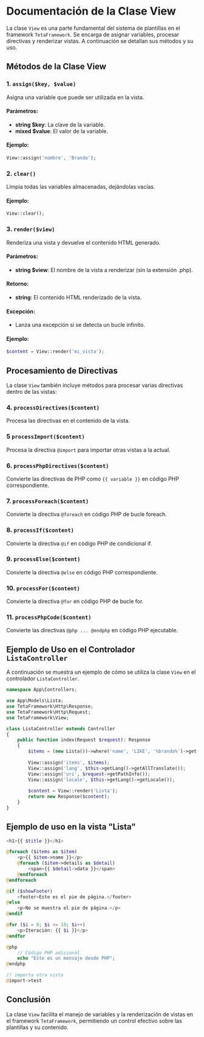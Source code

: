 
# Documentación de la Clase View

La clase `View` es una parte fundamental del sistema de plantillas en el framework `TetaFramework`. Se encarga de asignar variables, procesar directivas y renderizar vistas. A continuación se detallan sus métodos y su uso.

## Métodos de la Clase View

### 1. `assign($key, $value)`
Asigna una variable que puede ser utilizada en la vista.

#### Parámetros:
- **string $key**: La clave de la variable.
- **mixed $value**: El valor de la variable.

#### Ejemplo:
```php
View::assign('nombre', 'Brando');
```

### 2. `clear()`
Limpia todas las variables almacenadas, dejándolas vacías.

#### Ejemplo:
```php
View::clear();
```

### 3. `render($view)`
Renderiza una vista y devuelve el contenido HTML generado.

#### Parámetros:
- **string $view**: El nombre de la vista a renderizar (sin la extensión .php).

#### Retorno:
- **string**: El contenido HTML renderizado de la vista.

#### Excepción:
- Lanza una excepción si se detecta un bucle infinito.

#### Ejemplo:
```php
$content = View::render('mi_vista');
```

## Procesamiento de Directivas

La clase `View` también incluye métodos para procesar varias directivas dentro de las vistas:

### 4. `processDirectives($content)`
Procesa las directivas en el contenido de la vista.

### 5 `processImport($content)`
Procesa la directiva `@import` para importar otras vistas a la actual.

### 6. `processPhpDirectives($content)`
Convierte las directivas de PHP como `{{ variable }}` en código PHP correspondiente.

### 7. `processForeach($content)`
Convierte la directiva `@foreach` en código PHP de bucle foreach.

### 8. `processIf($content)`
Convierte la directiva `@if` en código PHP de condicional if.

### 9. `processElse($content)`
Convierte la directiva `@else` en código PHP correspondiente.

### 10. `processFor($content)`
Convierte la directiva `@for` en código PHP de bucle for.

### 11. `processPhpCode($content)`
Convierte las directivas `@php ... @endphp` en código PHP ejecutable.

## Ejemplo de Uso en el Controlador `ListaController`

A continuación se muestra un ejemplo de cómo se utiliza la clase `View` en el controlador `ListaController`.

```php
namespace App\Controllers;

use App\Models\Lista;
use TetaFramework\Http\Response;
use TetaFramework\Http\Request;
use TetaFramework\View;

class ListaController extends Controller
{
    public function index(Request $request): Response
    {
        $items = (new Lista())->where('name', 'LIKE', '%brando%')->get(Lista::class);
        
        View::assign('items', $items);
        View::assign('lang', $this->getLang()->getAllTranslate());
        View::assign('uri', $request->getPathInfo());
        View::assign('locale', $this->getLang()->getLocale());
        
        $content = View::render('Lista');
        return new Response($content);
    }
}
```

## Ejemplo de uso en la vista "Lista"
```php
<h1>{{ $title }}</h1>

@foreach ($items as $item)
    <p>{{ $item->name }}</p>
    @foreach ($item->details as $detail)
        <span>{{ $detail->data }}</span>
    @endforeach
@endforeach

@if ($showFooter)
    <footer>Este es el pie de página.</footer>
@else
    <p>No se muestra el pie de página.</p>
@endif

@for ($i = 0; $i <= 10; $i++)
    <p>Iteración: {{ $i }}</p>
@endfor

@php
    // Código PHP adicional
    echo "Este es un mensaje desde PHP";
@endphp

// importa otra vista
@import->test 

```

## Conclusión
La clase `View` facilita el manejo de variables y la renderización de vistas en el framework `TetaFramework`, permitiendo un control efectivo sobre las plantillas y su contenido.
